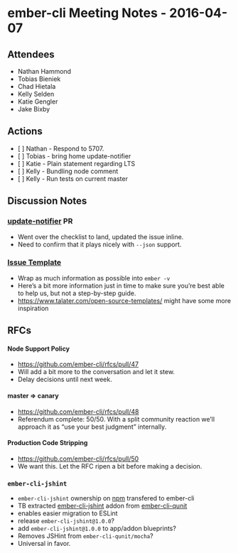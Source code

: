 ember-cli Meeting Notes - 2016-04-07
====================================

Attendees
---------

-   Nathan Hammond
-   Tobias Bieniek
-   Chad Hietala
-   Kelly Selden
-   Katie Gengler
-   Jake Bixby

Actions
-------

-   \[ \] Nathan - Respond to 5707.
-   \[ \] Tobias - bring home update-notifier
-   \[ \] Katie - Plain statement regarding LTS
-   \[ \] Kelly - Bundling node comment
-   \[ \] Kelly - Run tests on current master

Discussion Notes
----------------

### [update-notifier](https://github.com/ember-cli/ember-cli/pull/5661) PR

-   Went over the checklist to land, updated the issue inline.
-   Need to confirm that it plays nicely with `--json` support.

### [Issue Template](https://github.com/ember-cli/ember-cli/pull/5707)

-   Wrap as much information as possible into `ember -v`
-   Here’s a bit more information just in time to make sure you’re best able to help us, but not a step-by-step guide.
-   https://www.talater.com/open-source-templates/ might have some more inspiration

RFCs
----

#### Node Support Policy

-   https://github.com/ember-cli/rfcs/pull/47
-   Will add a bit more to the conversation and let it stew.
-   Delay decisions until next week.

#### master =&gt; canary

-   https://github.com/ember-cli/rfcs/pull/48
-   Referendum complete: 50/50. With a split community reaction we’ll approach it as “use your best judgment” internally.

#### Production Code Stripping

-   https://github.com/ember-cli/rfcs/pull/50
-   We want this. Let the RFC ripen a bit before making a decision.

### `ember-cli-jshint`

-   `ember-cli-jshint` ownership on [npm](https://www.npmjs.com/package/ember-cli-jshint) transfered to ember-cli
-   TB extracted [ember-cli-jshint](https://github.com/Turbo87/ember-cli-jshint) addon from [ember-cli-qunit](https://github.com/ember-cli/ember-cli-qunit)
-   enables easier migration to ESLint
-   release `ember-cli-jshint@1.0.0`?
-   add `ember-cli-jshint@1.0.0` to app/addon blueprints?
-   Removes JSHint from `ember-cli-qunit/mocha`?
-   Universal in favor.
